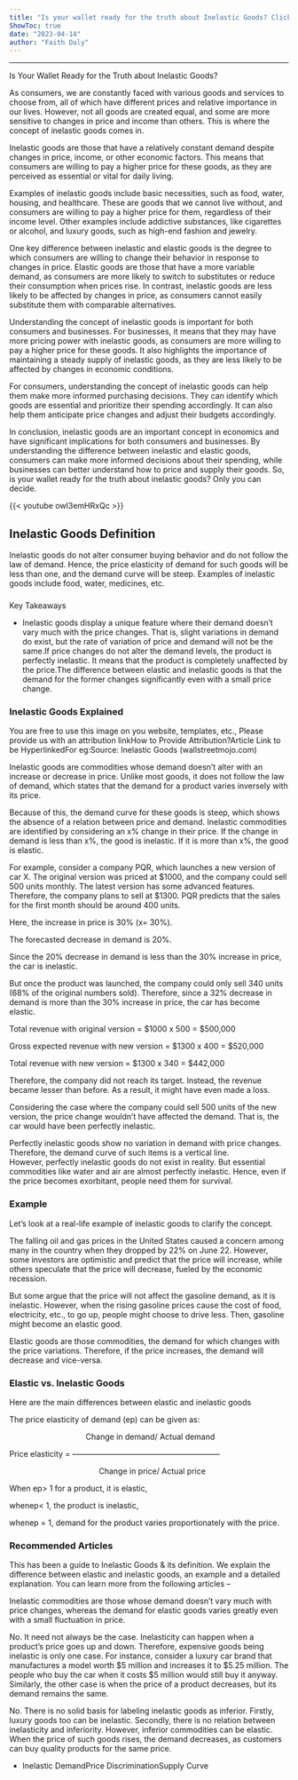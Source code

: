 ```yaml
---
title: "Is your wallet ready for the truth about Inelastic Goods? Click now to uncover the definition, examples, and key differences between Inelastic and...well, just keep reading to find out!"
ShowToc: true 
date: "2023-04-14"
author: "Faith Daly"
---
```

*****
Is Your Wallet Ready for the Truth about Inelastic Goods?

As consumers, we are constantly faced with various goods and services to choose from, all of which have different prices and relative importance in our lives. However, not all goods are created equal, and some are more sensitive to changes in price and income than others. This is where the concept of inelastic goods comes in.

Inelastic goods are those that have a relatively constant demand despite changes in price, income, or other economic factors. This means that consumers are willing to pay a higher price for these goods, as they are perceived as essential or vital for daily living.

Examples of inelastic goods include basic necessities, such as food, water, housing, and healthcare. These are goods that we cannot live without, and consumers are willing to pay a higher price for them, regardless of their income level. Other examples include addictive substances, like cigarettes or alcohol, and luxury goods, such as high-end fashion and jewelry.

One key difference between inelastic and elastic goods is the degree to which consumers are willing to change their behavior in response to changes in price. Elastic goods are those that have a more variable demand, as consumers are more likely to switch to substitutes or reduce their consumption when prices rise. In contrast, inelastic goods are less likely to be affected by changes in price, as consumers cannot easily substitute them with comparable alternatives.

Understanding the concept of inelastic goods is important for both consumers and businesses. For businesses, it means that they may have more pricing power with inelastic goods, as consumers are more willing to pay a higher price for these goods. It also highlights the importance of maintaining a steady supply of inelastic goods, as they are less likely to be affected by changes in economic conditions.

For consumers, understanding the concept of inelastic goods can help them make more informed purchasing decisions. They can identify which goods are essential and prioritize their spending accordingly. It can also help them anticipate price changes and adjust their budgets accordingly.

In conclusion, inelastic goods are an important concept in economics and have significant implications for both consumers and businesses. By understanding the difference between inelastic and elastic goods, consumers can make more informed decisions about their spending, while businesses can better understand how to price and supply their goods. So, is your wallet ready for the truth about inelastic goods? Only you can decide.

{{< youtube owI3emHRxQc >}} 



## Inelastic Goods Definition
 
Inelastic goods do not alter consumer buying behavior and do not follow the law of demand. Hence, the price elasticity of demand for such goods will be less than one, and the demand curve will be steep. Examples of inelastic goods include food, water, medicines, etc. 
 

 
### 
Key Takeaways

 
- Inelastic goods display a unique feature where their demand doesn’t vary much with the price changes. That is, slight variations in demand do exist, but the rate of variation of price and demand will not be the same.If price changes do not alter the demand levels, the product is perfectly inelastic. It means that the product is completely unaffected by the price.The difference between elastic and inelastic goods is that the demand for the former changes significantly even with a small price change.

 
### Inelastic Goods Explained
 
 You are free to use this image on you website, templates, etc.,  Please provide us with an attribution linkHow to Provide Attribution?Article Link to be HyperlinkedFor eg:Source: Inelastic Goods (wallstreetmojo.com) 
 
Inelastic goods are commodities whose demand doesn’t alter with an increase or decrease in price. Unlike most goods, it does not follow the law of demand, which states that the demand for a product varies inversely with its price.
 
Because of this, the demand curve for these goods is steep, which shows the absence of a relation between price and demand. Inelastic commodities are identified by considering an x% change in their price. If the change in demand is less than x%, the good is inelastic. If it is more than x%, the good is elastic. 
 
For example, consider a company PQR, which launches a new version of car X. The original version was priced at $1000, and the company could sell 500 units monthly. The latest version has some advanced features. Therefore, the company plans to sell at $1300. PQR predicts that the sales for the first month should be around 400 units. 
 
Here, the increase in price is 30% (x= 30%).
 
The forecasted decrease in demand is 20%.
 
Since the 20% decrease in demand is less than the 30% increase in price, the car is inelastic. 
 
But once the product was launched, the company could only sell 340 units (68% of the original numbers sold). Therefore, since a 32% decrease in demand is more than the 30% increase in price, the car has become elastic. 
 
Total revenue with original version = $1000 x 500 = $500,000
 
Gross expected revenue with new version = $1300 x 400 = $520,000
 
Total revenue with new version = $1300 x 340 = $442,000
 
Therefore, the company did not reach its target. Instead, the revenue became lesser than before. As a result, it might have even made a loss.
 
Considering the case where the company could sell 500 units of the new version, the price change wouldn’t have affected the demand. That is, the car would have been perfectly inelastic. 
 
Perfectly inelastic goods show no variation in demand with price changes. Therefore, the demand curve of such items is a vertical line. However, perfectly inelastic goods do not exist in reality. But essential commodities like water and air are almost perfectly inelastic. Hence, even if the price becomes exorbitant, people need them for survival.
 
### Example
 
Let’s look at a real-life example of inelastic goods to clarify the concept. 
 
The falling oil and gas prices in the United States caused a concern among many in the country when they dropped by 22% on June 22. However, some investors are optimistic and predict that the price will increase, while others speculate that the price will decrease, fueled by the economic recession. 
 
But some argue that the price will not affect the gasoline demand, as it is inelastic. However, when the rising gasoline prices cause the cost of food, electricity, etc., to go up, people might choose to drive less. Then, gasoline might become an elastic good.
 
Elastic goods are those commodities, the demand for which changes with the price variations. Therefore, if the price increases, the demand will decrease and vice-versa. 
 
### Elastic vs. Inelastic Goods
 
Here are the main differences between elastic and inelastic goods
 
The price elasticity of demand (ep) can be given as:
 
                                   Change in demand/ Actual demand
 
Price elasticity = ———————————————————
 
                                         Change in price/ Actual price
 
When ep> 1 for a product, it is elastic,
 
whenep< 1, the product is inelastic,
 
whenep = 1, demand for the product varies proportionately with the price.
 
### Recommended Articles
 
This has been a guide to Inelastic Goods & its definition. We explain the difference between elastic and inelastic goods, an example and a detailed explanation. You can learn more from the following articles –
 
Inelastic commodities are those whose demand doesn’t vary much with price changes, whereas the demand for elastic goods varies greatly even with a small fluctuation in price.
 
No. It need not always be the case. Inelasticity can happen when a product’s price goes up and down. Therefore, expensive goods being inelastic is only one case. For instance, consider a luxury car brand that manufactures a model worth $5 million and increases it to $5.25 million. The people who buy the car when it costs $5 million would still buy it anyway. Similarly, the other case is when the price of a product decreases, but its demand remains the same.
 
No. There is no solid basis for labeling inelastic goods as inferior. Firstly, luxury goods too can be inelastic. Secondly, there is no relation between inelasticity and inferiority. However, inferior commodities can be elastic. When the price of such goods rises, the demand decreases, as customers can buy quality products for the same price.
 
- Inelastic DemandPrice DiscriminationSupply Curve




